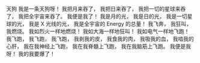 天狗
我是一条天狗呀！
我把月来吞了，
我把日来吞了，
我把一切的星球来吞了，
我把全宇宙来吞了。
我便是我了！
我是月的光，
我是日的光，
我是一切星球的光，
我是 X 光线的光，
我是全宇宙的 Energy 的总量！
我飞奔，
我狂叫，
我燃烧。
我如烈火一样地燃烧！
我如大海一样地狂叫！
我如电气一样地飞跑！
我飞跑，
我飞跑，
我飞跑，
我剥我的皮，
我食我的肉，
我吸我的血，
我啮我的心肝，
我在我神经上飞跑，
我在我脊髓上飞跑，
我在我脑筋上飞跑。
我便是我呀！
我的我要爆了！
